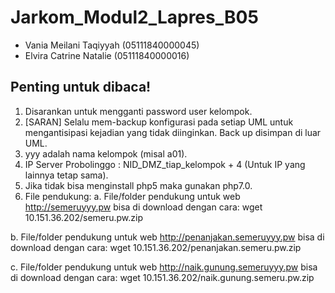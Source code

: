 # Jarkom_Modul2_Lapres_B05

- Vania Meilani Taqiyyah (05111840000045)
- Elvira Catrine Natalie (05111840000016)

## Penting untuk dibaca!
1. Disarankan untuk mengganti password user kelompok.
2. [SARAN] Selalu mem-backup konfigurasi pada setiap UML untuk mengantisipasi kejadian yang tidak
  diinginkan. Back up disimpan di luar UML.
3. yyy adalah nama kelompok (misal a01).
4. IP Server Probolinggo : NID_DMZ_tiap_kelompok + 4 (Untuk IP yang lainnya tetap sama).
5. Jika tidak bisa menginstall php5 maka gunakan php7.0.
6. File pendukung:
  a. File/folder pendukung untuk web http://semeruyyy.pw bisa di download dengan cara:
  wget 10.151.36.202/semeru.pw.zip
  
  b. File/folder pendukung untuk web http://penanjakan.semeruyyy.pw bisa di download dengan cara:
  wget 10.151.36.202/penanjakan.semeru.pw.zip
  
  c. File/folder pendukung untuk web http://naik.gunung.semeruyyy.pw bisa di download dengan cara:
  wget 10.151.36.202/naik.gunung.semeru.pw.zip
